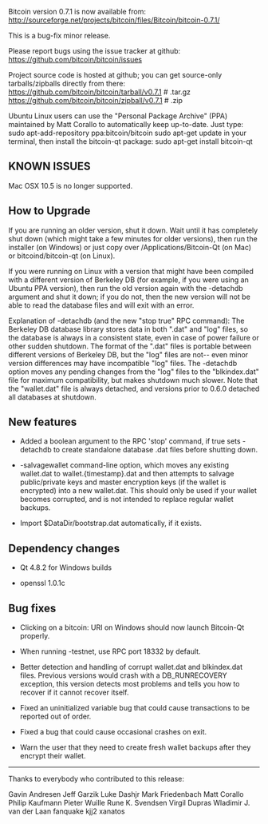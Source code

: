 Bitcoin version 0.7.1 is now available from:
http://sourceforge.net/projects/bitcoin/files/Bitcoin/bitcoin-0.7.1/

This is a bug-fix minor release.

Please report bugs using the issue tracker at github:
https://github.com/bitcoin/bitcoin/issues

Project source code is hosted at github; you can get
source-only tarballs/zipballs directly from there:
https://github.com/bitcoin/bitcoin/tarball/v0.7.1 # .tar.gz
https://github.com/bitcoin/bitcoin/zipball/v0.7.1 # .zip

Ubuntu Linux users can use the "Personal Package Archive" (PPA)
maintained by Matt Corallo to automatically keep
up-to-date. Just type:
sudo apt-add-repository ppa:bitcoin/bitcoin
sudo apt-get update
in your terminal, then install the bitcoin-qt package:
sudo apt-get install bitcoin-qt

## KNOWN ISSUES

Mac OSX 10.5 is no longer supported.

## How to Upgrade

If you are running an older version, shut it down. Wait
until it has completely shut down (which might take a few minutes for older
versions), then run the installer (on Windows) or just copy over
/Applications/Bitcoin-Qt (on Mac) or bitcoind/bitcoin-qt (on Linux).

If you were running on Linux with a version that might have been compiled
with a different version of Berkeley DB (for example, if you were using an
Ubuntu PPA version), then run the old version again with the -detachdb
argument and shut it down; if you do not, then the new version will not
be able to read the database files and will exit with an error.

Explanation of -detachdb (and the new "stop true" RPC command):
The Berkeley DB database library stores data in both ".dat" and
"log" files, so the database is always in a consistent state,
even in case of power failure or other sudden shutdown. The
format of the ".dat" files is portable between different
versions of Berkeley DB, but the "log" files are not-- even minor
version differences may have incompatible "log" files. The
-detachdb option moves any pending changes from the "log" files
to the "blkindex.dat" file for maximum compatibility, but makes
shutdown much slower. Note that the "wallet.dat" file is always
detached, and versions prior to 0.6.0 detached all databases
at shutdown.

## New features

- Added a boolean argument to the RPC 'stop' command, if true sets
  -detachdb to create standalone database .dat files before shutting down.

- -salvagewallet command-line option, which moves any existing wallet.dat
  to wallet.{timestamp}.dat and then attempts to salvage public/private
  keys and master encryption keys (if the wallet is encrypted) into
  a new wallet.dat. This should only be used if your wallet becomes
  corrupted, and is not intended to replace regular wallet backups.

- Import $DataDir/bootstrap.dat automatically, if it exists.

## Dependency changes

- Qt 4.8.2 for Windows builds

- openssl 1.0.1c

## Bug fixes

- Clicking on a bitcoin: URI on Windows should now launch Bitcoin-Qt properly.

- When running -testnet, use RPC port 18332 by default.

- Better detection and handling of corrupt wallet.dat and blkindex.dat files.
  Previous versions would crash with a DB_RUNRECOVERY exception, this
  version detects most problems and tells you how to recover if it
  cannot recover itself.

- Fixed an uninitialized variable bug that could cause transactions to
  be reported out of order.

- Fixed a bug that could cause occasional crashes on exit.

- Warn the user that they need to create fresh wallet backups after they
  encrypt their wallet.

---

Thanks to everybody who contributed to this release:

Gavin Andresen
Jeff Garzik
Luke Dashjr
Mark Friedenbach
Matt Corallo
Philip Kaufmann
Pieter Wuille
Rune K. Svendsen
Virgil Dupras
Wladimir J. van der Laan
fanquake
kjj2
xanatos
